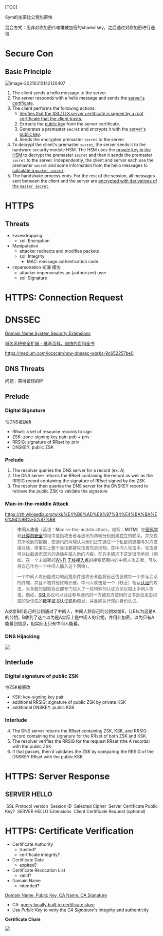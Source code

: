 [TOC]

Sym的加密比公钥加密快

混合方式：用非对称加密传输堆成加密的shared key，之后通过对称加密进行通信



# Secure Con

## Basic Principle

![image-20210310142120407](assets/image-20210310142120407.png)

1. The client sends a hello message to the server.
2. The server responds with a hello message and sends the <u>server's certificate</u>.
3. The client performs the following actions:
    1. <u>Verifies that the SSL/TLS server certificate is signed by a root certificate that the client trusts.</u>
    2. Extracts the <u>public key</u> from the server certificate.
    3. Generates a premaster `secret` and encrypts it with the <u>server's public key</u>.
    4. Sends the encrypted premaster `secret` to the server.
4. To decrypt the client's premaster `secret`, the server sends it to the hardware security module HSM. The HSM uses the <u>private key in the HSM</u> to decrypt the premaster `secret` and then it sends the premaster `secret` to the server. Independently, the client and server each use the premaster `secret` and some information from the hello messages to <u>calculate a `master secret`</u>.
5. The handshake process ends. For the rest of the session, all messages sent between the client and the server are <u>encrypted with derivatives of the `master secret`</u>.

# HTTPS

## Threats

* Eavesdropping
    * sol: Encryption
* Manipulation
    * attacker redirects and modifies packets
    * sol: Integrity
        * MAC: message authentication code
* Impersonation 扮演 模仿
    * attacker impersonates an (authorized) user
    * sol: Signature

# HTTPS: Connection Request

# DNSSEC

[Domain Name System Security Extensions](https://en.wikipedia.org/wiki/Domain_Name_System_Security_Extensions)

[域名系统安全扩展 - 维基百科，自由的百科全书](https://zh.wikipedia.org/wiki/%E5%9F%9F%E5%90%8D%E7%B3%BB%E7%BB%9F%E5%AE%89%E5%85%A8%E6%89%A9%E5%B1%95)

https://medium.com/iocscan/how-dnssec-works-9c652257be0

## DNS Threats

问题：获得错误的IP

## Prelude

### Digital Signature

怕DNS被劫持

* RRset: a set of resource records to sign
* ZSK: zone-signing key pair: pub + priv
* RRSIG: signature of RRset by priv
* DNSKEY: public ZSK

### Prelude

1. The resolver queries the DNS server for a record (ex. A) 
2. The DNS server returns the RRset containing the record as well as the RRSIG record containing the signature of RRset signed by the ZSK
3. The resolver then queries the DNS server for the DNSKEY record to retrieve the public ZSK to validate the signature

### Man-in-the-middle Attack

https://zh.wikipedia.org/wiki/%E4%B8%AD%E9%97%B4%E4%BA%BA%E6%94%BB%E5%87%BB

> **中间人攻击**（英语：**M**an-**i**n-**t**he-**m**iddle attack，缩写：**MITM**）在[密码学](https://zh.wikipedia.org/wiki/密码学)和[计算机安全](https://zh.wikipedia.org/wiki/计算机安全)领域中是指攻击者与通讯的两端分别创建独立的联系，并交换其所收到的数据，使通讯的两端认为他们正在通过一个私密的连接与对方直接对话，但事实上整个会话都被攻击者完全控制。在中间人攻击中，攻击者可以拦截通讯双方的通话并插入新的内容。在许多情况下这是很简单的（例如，在一个未加密的[Wi-Fi](https://zh.wikipedia.org/wiki/Wi-Fi) [无线接入点](https://zh.wikipedia.org/wiki/无线接入点)的接受范围内的中间人攻击者，可以将自己作为一个中间人插入这个网络）。
>
> 一个中间人攻击能成功的前提条件是攻击者能将自己伪装成每一个参与会话的终端，并且不被其他终端识破。中间人攻击是一个（缺乏）相互[认证](https://zh.wikipedia.org/wiki/认证)的攻击。大多数的加密协议都专门加入了一些特殊的认证方法以阻止中间人攻击。例如，[SSL](https://zh.wikipedia.org/wiki/SSL)协议可以验证参与通讯的一方或双方使用的证书是否是由权威的受信任的[数字证书认证机构](https://zh.wikipedia.org/wiki/数字证书认证机构)颁发，并且能执行双向身份认证。



A发给B的自己的公钥通过了中间人，中间人将自己的公钥发给B，让B以为这是A的公钥。B收到了这个以为是A实际上是中间人的公钥，并用此加密，以为只有A能看到信息，但实际上只有中间人能看。

### DNS Hijacking

![](assets/image-20210310175807788.png)

## Interlude

### Digital signature of public ZSK

怕ZSK被篡改

* KSK: key-signing key pair
* additional RRSIG: signature of public ZSK by private KSK
* additional DNSKEY: public KSK

### Interlude

4. The DNS server returns the RRset containing ZSK, KSK, and RRSIG record containing the signature for the RRset of both ZSK and KSK.
5. The resolver verifies the RRSIG for the request RRset (the A records) with the public ZSK
6. If that passes, then it validates the ZSK by comparing the RRSIG of the DNSKEY RRset with the public KSK

# HTTPS: Server Response

## SERVER HELLO

​	SSL Protocol version
​	Session ID
​	Selected Cipher
​	Server Certificate               Public Key?
​	SERVER HELLO Extensions
​	Client Certificate Request (optional)

# HTTPS: Certificate Verification

* Certificate Authority
    * trusted?
    * certificate integrity?
* Certificate Date
    * expired?
* Certificate Revocation List
    * valid?
* Domain Name
    * intended?





<u>Domain Name, Public Key, CA Name, CA Signature</u>

* CA: <u>query locally built-in certificate store</u>
* Use *Public Key* to veriy the *CA Signature*'s integrity and authenticity



**Certificate Chain**

![](assets/image-20210317144828098.png)